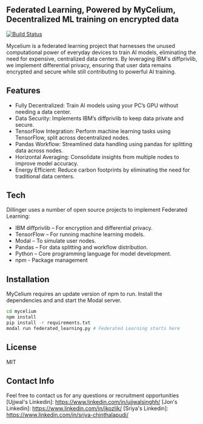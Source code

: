 ## Federated Learning, Powered by MyCelium, Decentralized ML training on encrypted data 


[![Build Status](https://travis-ci.org/joemccann/dillinger.svg?branch=master)](https://travis-ci.org/joemccann/dillinger)

Mycelium is a federated learning project that harnesses the unused computational power of everyday devices to train AI models, eliminating the need for expensive, centralized data centers. By leveraging IBM's diffprivlib, we implement differential privacy, ensuring that user data remains encrypted and secure while still contributing to powerful AI training.

## Features

- Fully Decentralized: Train AI models using your PC’s GPU without needing a data center.
- Data Security: Implements IBM’s diffprivlib to keep data private and secure.
- TensorFlow Integration: Perform machine learning tasks using TensorFlow, split across decentralized nodes.
- Pandas Workflow: Streamlined data handling using pandas for splitting data across nodes.
- Horizontal Averaging: Consolidate insights from multiple nodes to improve model accuracy.
- Energy Efficient: Reduce carbon footprints by eliminating the need for traditional data centers.

## Tech

Dillinger uses a number of open source projects to implement Federated Learning:

- IBM diffprivlib – For encryption and differential privacy.
- TensorFlow – For running machine learning models.
- Modal – To simulate user nodes.
- Pandas – For data splitting and workflow distribution.
- Python – Core programming language for model development.
- npm - Package management

## Installation
MyCelium requires an update version of npm to run.
Install the dependencies and and start the Modal server.

```sh
cd mycelium
npm install
pip install -r requirements.txt
modal run federated_learning.py # Federated Learning starts here
```

## License

MIT
## Contact Info
Feel free to contact us for any questions or recruitment opportunities
[Ujjwal's Linkedin]: <https://www.linkedin.com/in/ujjwalsinghh/>
   [Jon's Linkedin]: <https://www.linkedin.com/in/jkozlik/>
   [Sriya's Linkedin]: <https://www.linkedin.com/in/sriya-chinthalapudi/>
